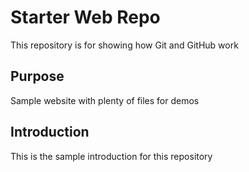 # Starter Web Repo

This repository is for showing how Git and GitHub work

## Purpose

Sample website with plenty of files for demos

## Introduction

This is the sample introduction for this repository